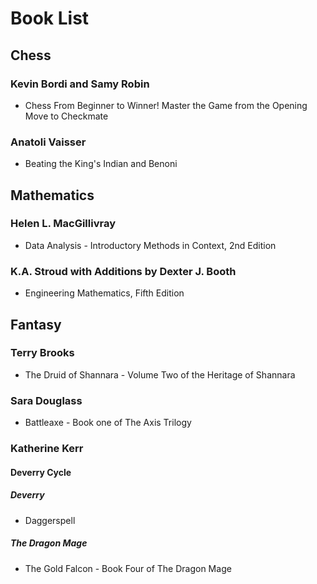 # Book List

## Chess

### Kevin Bordi and Samy Robin

- Chess From Beginner to Winner! Master the Game from the Opening Move to Checkmate

### Anatoli Vaisser

- Beating the King's Indian and Benoni

## Mathematics

### Helen L. MacGillivray

- Data Analysis - Introductory Methods in Context, 2nd Edition

### K.A. Stroud with Additions by Dexter J. Booth

- Engineering Mathematics, Fifth Edition

## Fantasy

### Terry Brooks

- The Druid of Shannara - Volume Two of the Heritage of Shannara

### Sara Douglass

- Battleaxe - Book one of The Axis Trilogy

### Katherine Kerr

#### Deverry Cycle

##### Deverry

- Daggerspell

##### The Dragon Mage

- The Gold Falcon - Book Four of The Dragon Mage

